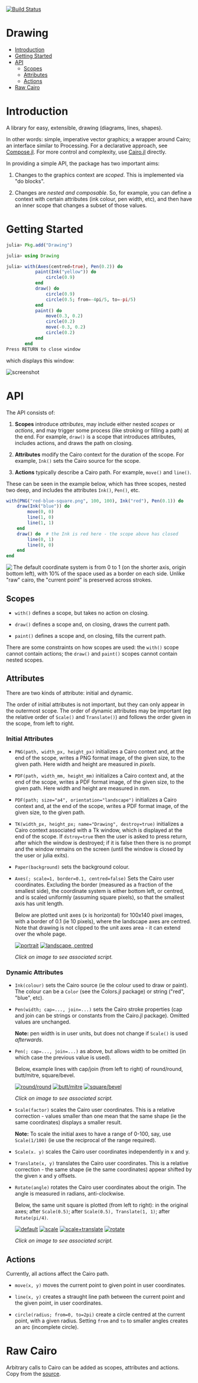 [![Build Status](https://travis-ci.org/andrewcooke/Drawing.jl.svg?branch=master)](https://travis-ci.org/andrewcooke/Drawing.jl)

# Drawing

* [Introduction](#introduction)
* [Getting Started](#getting-started)
* [API](#api)
  * [Scopes](#scopes)
  * [Attributes](#attributes)
  * [Actions](#actions)
* [Raw Cairo](#raw-cairo)

# Introduction

A library for easy, extensible, drawing (diagrams, lines, shapes).

In other words: simple, imperative vector graphics; a wrapper around Cairo;
an interface similar to Processing.  For a declarative approach, see
[Compose.jl](https://github.com/dcjones/Compose.jl).  For more control and
complexity, use [Cairo.jl](https://github.com/JuliaLang/Cairo.jl) directly.

In providing a simple API, the package has two important aims:

1. Changes to the graphics context are *scoped*.  This is implemented via "do
   blocks".

2. Changes are *nested and composable*.  So, for example, you can define a
   context with certain attributes (ink colour, pen width, etc), and then have
   an inner scope that changes a subset of those values.

# Getting Started

```julia
julia> Pkg.add("Drawing")

julia> using Drawing

julia> with(Axes(centred=true), Pen(0.2)) do
		   paint(Ink("yellow")) do
			   circle(0.9)
		   end
		   draw() do
			   circle(0.9)
			   circle(0.5; from=-4pi/5, to=-pi/5)
		   end
		   paint() do
			   move(0.3, 0.2)
			   circle(0.2)
			   move(-0.3, 0.2)
			   circle(0.2)
		   end
	   end
Press RETURN to close window
```

which displays this window:

![screenshot](screenshot.png)

# API

The API consists of:

1. **Scopes** introduce *attributes*, may include either nested *scopes* or
   *actions*, and may trigger some process (like stroking or filling a path)
   at the end.  For example, `draw()` is a scope that introduces attributes,
   includes actions, and draws the path on closing.

2. **Attributes** modify the Cairo context for the duration of the scope.  For
   example, `Ink()` sets the Cairo source for the scope.

3. **Actions** typically describe a Cairo path.  For example, `move()` and
   `line()`.

These can be seen in the example below, which has three scopes, nested two
deep, and includes the attributes `Ink()`, `Pen()`, etc.

```julia
with(PNG("red-blue-square.png", 100, 100), Ink("red"), Pen(0.1)) do
    draw(Ink("blue")) do
        move(0, 0)
        line(1, 0)
        line(1, 1)
    end
	draw() do  # the Ink is red here - the scope above has closed
		line(0, 1)
        line(0, 0)
	end
end
```

[<img align="left" src="test/target/red-blue-square.png"/>](test/red-blue-square.jl)

The default coordinate system is from 0 to 1 (on the shorter axis, origin
bottom left), with 10% of the space used as a border on each side.  Unlike
"raw" cairo, the "current point" is preserved across strokes.

## Scopes

* `with()` defines a scope, but takes no action on closing.

* `draw()` defines a scope and, on closing, draws the current path.

* `paint()` defines a scope and, on closing, fills the current path.

There are some constraints on how scopes are used: the `with()` scope cannot
contain actions; the `draw()` and `paint()` scopes cannot contain nested
scopes.

## Attributes

There are two kinds of attribute: initial and dynamic.

The order of initial attributes is not important, but they can only appear in
the outermost scope.  The order of dynamic attributes may be important (eg the
relative order of `Scale()` and `Translate()`) and follows the order given in
the scope, from left to right.

### Initial Attributes

* `PNG(path, width_px, height_px)` initializes a Cairo context and, at the end
  of the scope, writes a PNG format image, of the given size, to the given
  path.  Here width and height are measured in *pixels*.

* `PDF(path, width_mm, height_mm)` initializes a Cairo context and, at the end
  of the scope, writes a PDF format image, of the given size, to the given
  path.  Here width and height are measured in *mm*.

* `PDF(path; size="a4", orientation="landscape")` initializes a Cairo context
  and, at the end of the scope, writes a PDF format image, of the given size,
  to the given path.

* `TK(width_px, height_px; name="Drawing", destroy=true)` initializes a Cairo
  context associated with a Tk window, which is displayed at the end of the
  scope.  If `dstroy=true` then the user is asked to press return, after which
  the window is destroyed; if it is false then there is no prompt and the
  window remains on the screen (until the window is closed by the user or
  julia exits).

* `Paper(background)` sets the background colour.

* `Axes(; scale=1, border=0.1, centred=false)` Sets the Cairo user
  coordinates.  Excluding the border (measured as a fraction of the smallest
  side), the coordinate system is either bottom left, or centred, and is
  scaled uniformly (assuming square pixels), so that the smallest axis has
  unit length.

  Below are plotted unit axes (x is horizontal) for 100x140 pixel images, with
  a border of 0.1 (ie 10 pixels), where the landscape axes are centred.  Note
  that drawing is not clipped to the unit axes area - it can extend over the
  whole page.

  [![portrait](test/target/portrait.png)](test/portrait.jl)
  [![landscape, centred](test/target/centred-landscape.png)](test/centred-landscape.jl)

  *Click on image to see associated script.*

### Dynamic Attributes

* `Ink(colour)` sets the Cairo source (ie the colour used to draw or paint).
  The colour can be a `Color` (see the Colors.jl package) or string ("red",
  "blue", etc).

* `Pen(width; cap=..., join=...)` sets the Cairo stroke properties (cap and
  join can be strings or constants from the Cairo.jl package).  Omitted values
  are unchanged.

  **Note:** pen width is in user units, but does not change if `Scale()` is
  used *afterwards*.

* `Pen(; cap=..., join=...)` as above, but allows width to be omitted (in
  which case the previous value is used).

  Below, example lines with cap/join (from left to right) of round/round,
  butt/mitre, square/bevel.
  
  [![round/round](test/target/round-round.png)](test/round-round.jl)
  [![butt/mitre](test/target/butt-mitre.png)](test/butt-mitre.jl)
  [![square/bevel](test/target/square-bevel.png)](test/square-bevel.jl)

  *Click on image to see associated script.*

* `Scale(factor)` scales the Cairo user coordinates.  This is a relative
  correction - values smaller than one mean that the same shape (ie the same
  coordinates) displays a smaller result.

  **Note:** To scale the initial axes to have a range of 0-100, say, use
 `Scale(1/100)` (ie use the reciprocal of the range required).

* `Scale(x. y)` scales the Cairo user coordinates independently in x and y.

* `Translate(x, y)` translates the Cairo user coordinates.  This is a relative
  correction - the same shape (ie the same coordinates) appear shifted by the
  given x and y offsets.

* `Rotate(angle)` rotates the Cairo user coordinates about the origin.  The
  angle is measured in radians, anti-clockwise.

  Below, the same unit square is plotted (from left to right): in the original
  axes; after `Scale(0.5)`; after `Scale(0.5), Translate(1, 1)`; after
  `Rotate(pi/4)`.

  [![default](test/target/square.png)](test/square.jl)
  [![scale](test/target/square-scale.png)](test/square-scale.jl)
  [![scale+translate](test/target/square-scale-translate.png)](test/square-scale-translate.jl)
  [![rotate](test/target/square-rotate.png)](test/square-rotate.jl)

  *Click on image to see associated script.*

## Actions

Currently, all actions affect the Cairo path.

* `move(x, y)` moves the current point to given point in user coordinates.

* `line(x, y)` creates a straught line path between the current point and the
  given point, in user coordinates.

* `circle(radius; from=0, to=2pi)` create a circle centred at the current
  point, with a given radius.  Setting `from` and `to` to smaller angles
  creates an arc (incomplete circle).

# Raw Cairo

Arbitrary calls to Cairo can be added as scopes, attributes and actions.  Copy
from the [source](src/Drawing.jl).


